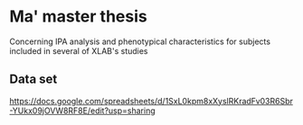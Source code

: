 # Ma' master thesis
Concerning IPA analysis and phenotypical characteristics for subjects included in several of XLAB's studies
## Data set
https://docs.google.com/spreadsheets/d/1SxL0kpm8xXyslRKradFv03R6Sbr-YUkx09jOVW8RF8E/edit?usp=sharing
